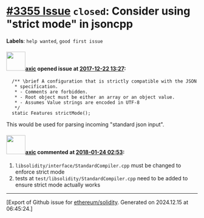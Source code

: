 # [\#3355 Issue](https://github.com/ethereum/solidity/issues/3355) `closed`: Consider using "strict mode" in jsoncpp
**Labels**: `help wanted`, `good first issue`


#### <img src="https://avatars.githubusercontent.com/u/20340?v=4" width="50">[axic](https://github.com/axic) opened issue at [2017-12-22 13:27](https://github.com/ethereum/solidity/issues/3355):

```
  /** \brief A configuration that is strictly compatible with the JSON
   * specification.
   * - Comments are forbidden.
   * - Root object must be either an array or an object value.
   * - Assumes Value strings are encoded in UTF-8
   */
  static Features strictMode();
```

This would be used for parsing incoming "standard json input".

#### <img src="https://avatars.githubusercontent.com/u/20340?v=4" width="50">[axic](https://github.com/axic) commented at [2018-01-24 02:53](https://github.com/ethereum/solidity/issues/3355#issuecomment-360004335):

1. `libsolidity/interface/StandardCompiler.cpp` must be changed to enforce strict mode
2. tests at `test/libsolidity/StandardCompiler.cpp` need to be added to ensure strict mode actually works


-------------------------------------------------------------------------------



[Export of Github issue for [ethereum/solidity](https://github.com/ethereum/solidity). Generated on 2024.12.15 at 06:45:24.]
